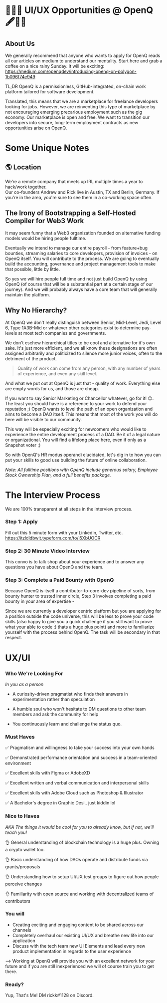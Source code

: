 
# 👷‍♂️🔨 UI/UX Opportunities @ OpenQ 🖋👷‍♀️

## About Us

We generally recommend that anyone who wants to apply for OpenQ reads all our articles on medium to understand our mentality. 
Start here and grab a coffee on a nice rainy Sunday. It will be exciting:
https://medium.com/openqdev/introducing-openq-on-polygon-1b096f74e949

TL;DR 
OpenQ is a permissionless, GitHub-integrated, on-chain work platform tailored for software development.

Translated, this means that we are a marketplace for freelance developers looking for jobs. However, we are reinventing this type of marketplace by not encouraging emerging precarious employment such as the gig economy. Our marketplace is open and free. We want to transition our developers into secure, long-term employment contracts as new opportunities arise on OpenQ.

# Some Unique Notes

## 🌎 Location

We’re a remote company that meets up IRL multiple times a year to hack/work together.  
Our co-founders Andrew and Rick live in Austin, TX and Berlin, Germany. If you're in the area, you're sure to see them in a co-working space often.

## The Irony of Bootstrapping a Self-Hosted Compiler for Web3 Work

It may seem funny that a Web3 organization founded on alternative funding models would be hiring people fulltime.

Eventually we intend to manage our entire payroll - from feature+bug bounties, streaming salaries to core developers, provision of invoices - on OpenQ itself. You will contribute to the process. We are going to eventually build the accounting, governance and project management tools to make that possible, little by little.

So yes we will hire people full time and not just build OpenQ by using OpenQ (of course that will be a substantial part at a certain stage of our journey).
And we will probably always have a core team that will generally maintain the platform.

## Why No Hierarchy?

At OpenQ we don't really distinguish between Senior, Mid-Level, Jedi, Level 6, Type 1A3B-Mid or whatever other categories exist to determine pay-levels at most tech companies and governments.

We don't eschew hierarchical titles to be cool and alternative for it's own sake. It's just more efficient, and we all know these designations are often assigned arbitrarily and politicized to silence more junior voices, often to the detriment of the product.

<blockquote>Quality of work can come from any person, with any number of years of experience, and even any skill level.</blockquote>

And what we put out at OpenQ is just that - quality of work. Everything else are empty words for us, and those are cheap.

If you want to say Senior Marketing or Chancellor whatever, go for it!  😉. The least you should have is a reference to your work to defend your reputation ;)
OpenQ wants to level the path of an open organization and aims to become a DAO itself. This means that most of the work you will do here will be visible to our community.

This way will be especially exciting for newcomers who would like to experience the entire development process of a DAO. Be it of a legal nature or organizational. You will find a lifelong place here, even if only as a Snapshot voter ;)

So with OpenQ's HR modus operandi elucidated, let's dig in to how you can put your skills to good use building the future of online collaboration.

*Note: All fulltime positions with OpenQ include generous salary, Employee Stock Ownership Plan, and a full benefits package.*

# The Interview Process

We are 100% transparent at all steps in the interview process.

### Step 1: Apply

Fill out this 5 minute form with your LinkedIn, Twitter, etc.
https://itzldldbwlt.typeform.com/to/i5XbUOCR

### Step 2: 30 Minute Video Interview

This convo is to talk shop about your experience and to answer any questions you have about OpenQ and the team.

### Step 3: Complete a Paid Bounty with OpenQ

Because OpenQ is itself a contributor-to-core-dev pipeline of sorts, from bounty hunter to trusted inner circle, Step 3 involves completing a paid bounty in your area of expertise -

Since we are currently a developer centric platform but you are applying for a position outside the code universe, this will be less to prove your code skills (also happy to give you a quick challenge if you still want to prove what your able to code ;) thats a huge plus point) and more to familiarize yourself with the process behind OpenQ. The task will be secondary in that respect.

# UX/UI

### Who We're Looking For

*In you as a person*

- A curiosity-driven pragmatist who finds their answers in experimentation rather than speculation

- A humble soul who won't hesitate to DM questions to other team members and ask the community for help

- You continuously learn and challenge the status quo.

### Must Haves


✅ Pragmatism and willingness to take your success into your own hands

✅ Demonstrated performance orientation and success in a team-oriented environment

✅ Excellent skills with Figma or AdobeXD

✅ Excellent written and verbal communication and interpersonal skills

✅ Excellent skills with Adobe Cloud such as Photoshop & Illustrator

✅ A Bachelor's degree in Graphic Desi.. just kiddin lol


### Nice to Haves
*AKA The things it would be cool for you to already know, but if not, we'll teach you!*

👌 General understanding of blockchain technology is a huge plus. Owning a crypto wallet too.

👌 Basic understanding of how DAOs operate and distribute funds via grants/proposals

👌 Understanding how to setup UI/UX test groups to figure out how people perceive changes

👌 Familiarity with open source and working with decentralized teams of contributors

### You will

- Creating exciting and engaging content to be shared across our channels
- Completely overhaul our existing UI/UX and breathe new life into our application
- Discuss with the tech team new UI Elements and lead every new product implementation in regards to the user experience

--> Working at OpenQ will provide you with an excellent network for your future and if you are still inexperienced we will of course train you to get there.

### Ready?

Yup, That's Me! DM rickk#1128 on Discord.

